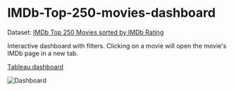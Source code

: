 # IMDb-Top-250-movies-dashboard

Dataset: [IMDb Top 250 Movies sorted by IMDb Rating](https://www.imdb.com/search/title/?groups=top_250&sort=user_rating)

Interactive dashboard with filters. Clicking on a movie will open the movie's IMDb page in a new tab.

[Tableau dashboard](https://public.tableau.com/views/IMDbTop250moviesdashboard/Dashboard_1?:language=en-GB&:display_count=n&:origin=viz_share_link)

![Dashboard](https://user-images.githubusercontent.com/100019296/154927453-f949b1be-fa45-407d-8727-89e35ebec84f.png)

